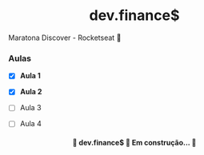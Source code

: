 <h1 align="center">dev.finance$</h1>

<p> Maratona Discover - Rocketseat 🚀 </p>



### Aulas

- [x] **Aula 1** 
- [x] **Aula 2**
- [ ] Aula 3
- [ ] Aula 4



<h4 align="center">  🚧 dev.finance$ 🚀 Em construção...  🚧 </h4>







